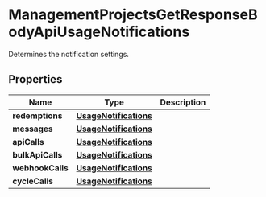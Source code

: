 

# ManagementProjectsGetResponseBodyApiUsageNotifications

Determines the notification settings.

## Properties

| Name | Type | Description |
|------------ | ------------- | ------------- |
|**redemptions** | [**UsageNotifications**](UsageNotifications.md) |  |
|**messages** | [**UsageNotifications**](UsageNotifications.md) |  |
|**apiCalls** | [**UsageNotifications**](UsageNotifications.md) |  |
|**bulkApiCalls** | [**UsageNotifications**](UsageNotifications.md) |  |
|**webhookCalls** | [**UsageNotifications**](UsageNotifications.md) |  |
|**cycleCalls** | [**UsageNotifications**](UsageNotifications.md) |  |



